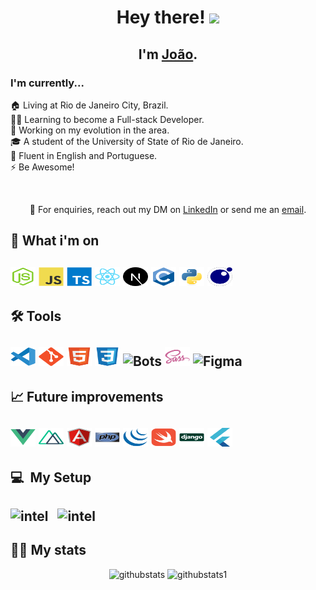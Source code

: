 <h1 align='center'> Hey there! <img src="https://media.giphy.com/media/hvRJCLFzcasrR4ia7z/giphy.gif" width="25px"></h1>
<h2 align='center'>
  I'm <a href="https://github.com/JxVtrl">João</a>.
</h2>
<h3>
  I'm currently...
</h3>
<p>
  🏠 Living at Rio de Janeiro City, Brazil. <br/>
  👨‍💻 Learning to become a Full-stack Developer.<br/>
  🔭 Working on my evolution in the area.<br/>
  🎓 A student of the University of State of Rio de Janeiro.<br/>
  🌱 Fluent in English and Portuguese.<br/>
  ⚡ Be Awesome!<br/>
</p>
<br/>
<div align='center'>
<p align='center'>
💼 For enquiries, reach out my DM on <a href="https://www.linkedin.com/in/joão-vinicius-vitral-9b25221b7/">LinkedIn</a> or send me an <a href="mailto:joaoviniciusvitral@hotmail.com">email<a/>.
</p>
</div>

<h2>🧠 What i'm on<h2/>
<img alt="Node" height="30" width="40" src="https://raw.githubusercontent.com/devicons/devicon/master/icons/nodejs/nodejs-original.svg">
<img alt="Js" height="30" width="40" src="https://raw.githubusercontent.com/devicons/devicon/master/icons/javascript/javascript-original.svg">
<img alt="Ts" height="30" width="40" src="https://raw.githubusercontent.com/devicons/devicon/master/icons/typescript/typescript-plain.svg">
<img alt="React" height="30" width="40" src="https://raw.githubusercontent.com/devicons/devicon/master/icons/react/react-original.svg">
<img alt="NEXT" height="30" width="40" src="https://raw.githubusercontent.com/devicons/devicon/master/icons/nextjs/nextjs-original.svg">
<img alt="C" height="30" width="40" src="https://raw.githubusercontent.com/devicons/devicon/master/icons/c/c-original.svg">
<img alt="Python" height="30" width="40" src="https://raw.githubusercontent.com/devicons/devicon/master/icons/python/python-original.svg">
<img alt="LUA" height="30" width="40" src="https://raw.githubusercontent.com/devicons/devicon/master/icons/lua/lua-original.svg">

<br/>
  
<h2>🛠 Tools<h2/>
  <img alt="VSCODE" height="30" width="40" src="https://raw.githubusercontent.com/devicons/devicon/master/icons/vscode/vscode-original.svg">
  <img alt="GIT" height="30" width="40" src="https://raw.githubusercontent.com/devicons/devicon/master/icons/git/git-original.svg">
  <img alt="HTML" height="30" width="40" src="https://raw.githubusercontent.com/devicons/devicon/master/icons/html5/html5-original.svg">
  <img alt="CSS" height="30" width="40" src="https://raw.githubusercontent.com/devicons/devicon/master/icons/css3/css3-original.svg">
  <img alt="Bots" height="30" width="40" src="https://cdn.jsdelivr.net/gh/devicons/devicon/icons/bootstrap/bootstrap-original.svg">
  <img alt="SASS" height="30" width="40" src="https://raw.githubusercontent.com/devicons/devicon/master/icons/sass/sass-original.svg">
  <img alt="Figma" height="30" width="40" src="https://cdn.jsdelivr.net/gh/devicons/devicon/icons/figma/figma-original.svg">
  
<br/>
                                                                                                                                   
<h2>📈 Future improvements<h2/>
  
  <img alt="VUE" height="30" width="40" src="https://raw.githubusercontent.com/devicons/devicon/master/icons/vuejs/vuejs-original.svg">
  <img alt="NUXT" height="30" width="40" src="https://raw.githubusercontent.com/devicons/devicon/master/icons/nuxtjs/nuxtjs-original.svg">
  <img alt="ANGULAR" height="30" width="40" src="https://raw.githubusercontent.com/devicons/devicon/master/icons/angularjs/angularjs-original.svg"> 
  <img alt="PHP" height="30" width="40" src="https://raw.githubusercontent.com/devicons/devicon/master/icons/php/php-original.svg">
  <img alt="JQUERY" height="30" width="40" src="https://raw.githubusercontent.com/devicons/devicon/master/icons/jquery/jquery-original.svg">                       
  <img alt="SWIFT" height="30" width="40" src="https://raw.githubusercontent.com/devicons/devicon/master/icons/swift/swift-original.svg">                         
  <img alt="DJANGO" height="30" width="40" src="https://raw.githubusercontent.com/devicons/devicon/master/icons/django/django-original.svg">                         <img alt="FLUTTER" height="30" width="40" src="https://raw.githubusercontent.com/devicons/devicon/master/icons/flutter/flutter-original.svg">      
  
  <br/>
  
<h2>💻  My Setup<h2/>
  <img src="https://img.shields.io/badge/Intel-Core_i7_6th-0071C5?style=for-the-badge&logo=intel&logoColor=white" alt="intel" title="intel" height="25" />
&nbsp;
  <img src="https://img.shields.io/badge/NVIDIA-GTX1650-76B900?style=for-the-badge&logo=nvidia&logoColor=white" alt="intel" title="intel" height="25" />
<br/>
  
<h2>🚴‍♂‍  My stats</h2>
<div align='center' >
    <img style="display: inline;" height="165" src="http://github-readme-streak-stats.herokuapp.com?user=JxVtrl&theme=tokyonight&hide_border=true" alt="githubstats" title="GithubStats"/>
  <img style="display: inline;" src="https://github-readme-stats.vercel.app/api/top-langs/?username=JxVtrl&layout=compact&theme=tokyonight&hide_border=true" alt="githubstats1" title="GithubStats1"/>
  </div>

